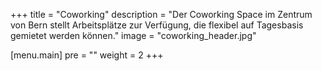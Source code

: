 +++
title = "Coworking"
description = "Der Coworking Space im Zentrum von Bern stellt Arbeitsplätze zur Verfügung, die flexibel auf Tagesbasis gemietet werden können."
image = "coworking_header.jpg"

[menu.main]
  pre = "<i class='fa fa-building'></i>"
  weight = 2
+++
